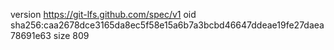 version https://git-lfs.github.com/spec/v1
oid sha256:caa2678dce3165da8ec5f58e15a6b7a3bcbd46647ddeae19fe27daea78691e63
size 809
